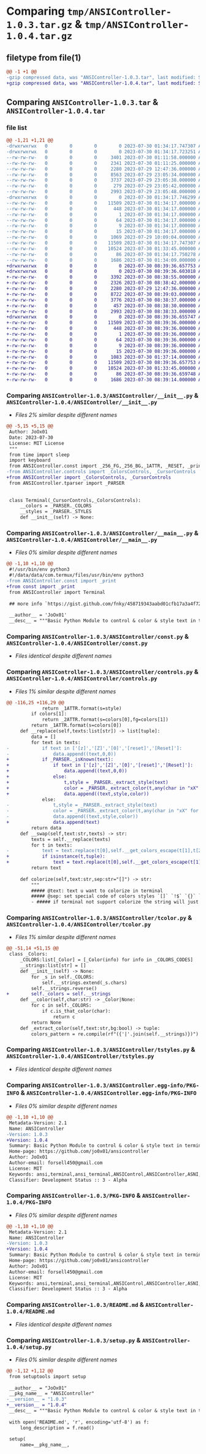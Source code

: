 # Comparing `tmp/ANSIController-1.0.3.tar.gz` & `tmp/ANSIController-1.0.4.tar.gz`

## filetype from file(1)

```diff
@@ -1 +1 @@
-gzip compressed data, was "ANSIController-1.0.3.tar", last modified: Sun Jul 30 01:34:17 2023, max compression
+gzip compressed data, was "ANSIController-1.0.4.tar", last modified: Sun Jul 30 08:39:36 2023, max compression
```

## Comparing `ANSIController-1.0.3.tar` & `ANSIController-1.0.4.tar`

### file list

```diff
@@ -1,21 +1,21 @@
-drwxrwxrwx   0        0        0        0 2023-07-30 01:34:17.747307 ANSIController-1.0.3/
-drwxrwxrwx   0        0        0        0 2023-07-30 01:34:17.723251 ANSIController-1.0.3/ANSIController/
--rw-rw-rw-   0        0        0     3401 2023-07-30 01:11:58.000000 ANSIController-1.0.3/ANSIController/__init__.py
--rw-rw-rw-   0        0        0     2341 2023-07-30 01:11:25.000000 ANSIController-1.0.3/ANSIController/__main__.py
--rw-rw-rw-   0        0        0     2280 2023-07-29 12:47:36.000000 ANSIController-1.0.3/ANSIController/const.py
--rw-rw-rw-   0        0        0     8563 2023-07-29 23:05:34.000000 ANSIController-1.0.3/ANSIController/controls.py
--rw-rw-rw-   0        0        0     3737 2023-07-29 23:05:38.000000 ANSIController-1.0.3/ANSIController/tcolor.py
--rw-rw-rw-   0        0        0      279 2023-07-29 23:05:42.000000 ANSIController-1.0.3/ANSIController/tparser.py
--rw-rw-rw-   0        0        0     2993 2023-07-29 23:05:48.000000 ANSIController-1.0.3/ANSIController/tstyles.py
-drwxrwxrwx   0        0        0        0 2023-07-30 01:34:17.746299 ANSIController-1.0.3/ANSIController.egg-info/
--rw-rw-rw-   0        0        0    11509 2023-07-30 01:34:17.000000 ANSIController-1.0.3/ANSIController.egg-info/PKG-INFO
--rw-rw-rw-   0        0        0      448 2023-07-30 01:34:17.000000 ANSIController-1.0.3/ANSIController.egg-info/SOURCES.txt
--rw-rw-rw-   0        0        0        1 2023-07-30 01:34:17.000000 ANSIController-1.0.3/ANSIController.egg-info/dependency_links.txt
--rw-rw-rw-   0        0        0       64 2023-07-30 01:34:17.000000 ANSIController-1.0.3/ANSIController.egg-info/entry_points.txt
--rw-rw-rw-   0        0        0        9 2023-07-30 01:34:17.000000 ANSIController-1.0.3/ANSIController.egg-info/requires.txt
--rw-rw-rw-   0        0        0       15 2023-07-30 01:34:17.000000 ANSIController-1.0.3/ANSIController.egg-info/top_level.txt
--rw-rw-rw-   0        0        0     1069 2023-07-29 10:09:04.000000 ANSIController-1.0.3/LICENSE
--rw-rw-rw-   0        0        0    11509 2023-07-30 01:34:17.747307 ANSIController-1.0.3/PKG-INFO
--rw-rw-rw-   0        0        0    10524 2023-07-30 01:33:45.000000 ANSIController-1.0.3/README.md
--rw-rw-rw-   0        0        0       86 2023-07-30 01:34:17.750278 ANSIController-1.0.3/setup.cfg
--rw-rw-rw-   0        0        0     1686 2023-07-30 01:34:09.000000 ANSIController-1.0.3/setup.py
+drwxrwxrwx   0        0        0        0 2023-07-30 08:39:36.657753 ANSIController-1.0.4/
+drwxrwxrwx   0        0        0        0 2023-07-30 08:39:36.603018 ANSIController-1.0.4/ANSIController/
+-rw-rw-rw-   0        0        0     3392 2023-07-30 08:38:55.000000 ANSIController-1.0.4/ANSIController/__init__.py
+-rw-rw-rw-   0        0        0     2326 2023-07-30 08:38:42.000000 ANSIController-1.0.4/ANSIController/__main__.py
+-rw-rw-rw-   0        0        0     2280 2023-07-29 12:47:36.000000 ANSIController-1.0.4/ANSIController/const.py
+-rw-rw-rw-   0        0        0     8722 2023-07-30 08:39:03.000000 ANSIController-1.0.4/ANSIController/controls.py
+-rw-rw-rw-   0        0        0     3776 2023-07-30 08:38:37.000000 ANSIController-1.0.4/ANSIController/tcolor.py
+-rw-rw-rw-   0        0        0      457 2023-07-30 08:38:30.000000 ANSIController-1.0.4/ANSIController/tparser.py
+-rw-rw-rw-   0        0        0     2993 2023-07-30 08:38:33.000000 ANSIController-1.0.4/ANSIController/tstyles.py
+drwxrwxrwx   0        0        0        0 2023-07-30 08:39:36.655747 ANSIController-1.0.4/ANSIController.egg-info/
+-rw-rw-rw-   0        0        0    11509 2023-07-30 08:39:36.000000 ANSIController-1.0.4/ANSIController.egg-info/PKG-INFO
+-rw-rw-rw-   0        0        0      448 2023-07-30 08:39:36.000000 ANSIController-1.0.4/ANSIController.egg-info/SOURCES.txt
+-rw-rw-rw-   0        0        0        1 2023-07-30 08:39:36.000000 ANSIController-1.0.4/ANSIController.egg-info/dependency_links.txt
+-rw-rw-rw-   0        0        0       64 2023-07-30 08:39:36.000000 ANSIController-1.0.4/ANSIController.egg-info/entry_points.txt
+-rw-rw-rw-   0        0        0        9 2023-07-30 08:39:36.000000 ANSIController-1.0.4/ANSIController.egg-info/requires.txt
+-rw-rw-rw-   0        0        0       15 2023-07-30 08:39:36.000000 ANSIController-1.0.4/ANSIController.egg-info/top_level.txt
+-rw-rw-rw-   0        0        0     1083 2023-07-30 01:37:14.000000 ANSIController-1.0.4/LICENSE
+-rw-rw-rw-   0        0        0    11509 2023-07-30 08:39:36.657753 ANSIController-1.0.4/PKG-INFO
+-rw-rw-rw-   0        0        0    10524 2023-07-30 01:33:45.000000 ANSIController-1.0.4/README.md
+-rw-rw-rw-   0        0        0       86 2023-07-30 08:39:36.659748 ANSIController-1.0.4/setup.cfg
+-rw-rw-rw-   0        0        0     1686 2023-07-30 08:39:14.000000 ANSIController-1.0.4/setup.py
```

### Comparing `ANSIController-1.0.3/ANSIController/__init__.py` & `ANSIController-1.0.4/ANSIController/__init__.py`

 * *Files 2% similar despite different names*

```diff
@@ -5,15 +5,15 @@
 Author: JoOx01
 Date: 2023-07-30
 License: MIT License
 """
 from time import sleep
 import keyboard
 from ANSIController.const import _256_FG,_256_BG,_1ATTR, _RESET, _print
-from ANSIController.controls import _ColorsControls, _CursorControls
+from ANSIController import _ColorsControls, _CursorControls
 from ANSIController.tparser import _PARSER
 
 
 class Terminal(_CursorControls,_ColorsControls):
     __colors = _PARSER._COLORS
     __styles = _PARSER._STYLES
     def __init__(self) -> None:
```

### Comparing `ANSIController-1.0.3/ANSIController/__main__.py` & `ANSIController-1.0.4/ANSIController/__main__.py`

 * *Files 0% similar despite different names*

```diff
@@ -1,10 +1,10 @@
 #!/usr/bin/env python3
 #!/data/data/com.termux/files/usr/bin/env python3
-from ANSIController.const import _print
+from const import _print
 from ANSIController import Terminal
 
 ## more info `https://gist.github.com/fnky/458719343aabd01cfb17a3a4f7296797#escape`
 
 __author__ = 'JoOx01'
 __desc__ = """Basic Python Module to control & color & style text in terminal"""
```

### Comparing `ANSIController-1.0.3/ANSIController/const.py` & `ANSIController-1.0.4/ANSIController/const.py`

 * *Files identical despite different names*

### Comparing `ANSIController-1.0.3/ANSIController/controls.py` & `ANSIController-1.0.4/ANSIController/controls.py`

 * *Files 1% similar despite different names*

```diff
@@ -116,25 +116,29 @@
             return _1ATTR.format(s=style)
         if colors[1]:
             return _2ATTR.format(s=colors[0],fg=colors[1])
         return _1ATTR.format(s=colors[0])
     def __replace(self,texts:list[str]) -> list[tuple]:
         data = []
         for text in texts:
-            if text in ['[z]','[Z]','[0]','[reset]','[Reset]']:
-                data.append((text,0,0))
+            if _PARSER._isKnown(text):
+                if text in ['[z]','[Z]','[0]','[reset]','[Reset]']:
+                    data.append((text,0,0))
+                else:
+                    t,style = _PARSER._extract_style(text)
+                    color = _PARSER._extract_color(t,any(char in "xX" for char in text))
+                    data.append((text,style,color))
             else:
-                t,style = _PARSER._extract_style(text)
-                color = _PARSER._extract_color(t,any(char in "xX" for char in text))
-                data.append((text,style,color))
+                data.append(text)
         return data
     def __swap(self,text:str,texts) -> str:
         texts = self.__replace(texts)
         for t in texts:
-            text = text.replace(t[0],self.__get_colors_escape(t[1],t[2]))
+            if isinstance(t,tuple):
+                text = text.replace(t[0],self.__get_colors_escape(t[1],t[2]))
         return text
 
     def colorize(self,text:str,sep:str="[]") -> str:
         """
         ##### @text: text u want to colorize in terminal
         ##### @sep: set special code of colors styles `[]` `!$` `{}` `()` `$$` `??` `}{` and so on
         - ##### if terminal not support colorize the string will just remove from string
```

### Comparing `ANSIController-1.0.3/ANSIController/tcolor.py` & `ANSIController-1.0.4/ANSIController/tcolor.py`

 * *Files 1% similar despite different names*

```diff
@@ -51,14 +51,15 @@
 class _Colors:
     _COLORS:list[_Color] = [_Color(info) for info in _COLORS_CODES]
     __strings:list[str] = []
     def __init__(self) -> None:
         for _s in self._COLORS:
             self.__strings.extend(_s.chars)
         self.__strings.reverse()
+        self._colors = self.__strings
     def __color(self,char:str) -> _Color|None:
         for c in self._COLORS:
             if c.is_that_color(char):
                 return c
         return None
     def _extract_color(self,text:str,bg:bool) -> tuple:
         colors_pattern = re.compile(rf"({'|'.join(self.__strings)})")
```

### Comparing `ANSIController-1.0.3/ANSIController/tstyles.py` & `ANSIController-1.0.4/ANSIController/tstyles.py`

 * *Files identical despite different names*

### Comparing `ANSIController-1.0.3/ANSIController.egg-info/PKG-INFO` & `ANSIController-1.0.4/ANSIController.egg-info/PKG-INFO`

 * *Files 0% similar despite different names*

```diff
@@ -1,10 +1,10 @@
 Metadata-Version: 2.1
 Name: ANSIController
-Version: 1.0.3
+Version: 1.0.4
 Summary: Basic Python Module to control & color & style text in terminal
 Home-page: https://github.com/jo0x01/ansicontroller
 Author: JoOx01
 Author-email: forsell450@gmail.com
 License: MIT
 Keywords: ansi,terminal,ansi_terminal,ANSIControl,ANSIController,ASNI,ansicontroller
 Classifier: Development Status :: 3 - Alpha
```

### Comparing `ANSIController-1.0.3/PKG-INFO` & `ANSIController-1.0.4/PKG-INFO`

 * *Files 0% similar despite different names*

```diff
@@ -1,10 +1,10 @@
 Metadata-Version: 2.1
 Name: ANSIController
-Version: 1.0.3
+Version: 1.0.4
 Summary: Basic Python Module to control & color & style text in terminal
 Home-page: https://github.com/jo0x01/ansicontroller
 Author: JoOx01
 Author-email: forsell450@gmail.com
 License: MIT
 Keywords: ansi,terminal,ansi_terminal,ANSIControl,ANSIController,ASNI,ansicontroller
 Classifier: Development Status :: 3 - Alpha
```

### Comparing `ANSIController-1.0.3/README.md` & `ANSIController-1.0.4/README.md`

 * *Files identical despite different names*

### Comparing `ANSIController-1.0.3/setup.py` & `ANSIController-1.0.4/setup.py`

 * *Files 0% similar despite different names*

```diff
@@ -1,12 +1,12 @@
 from setuptools import setup
 
 __author__ = "JoOx01"
 __pkg_name__ = "ANSIController"
-__version__ = "1.0.3"
+__version__ = "1.0.4"
 __desc__ = """Basic Python Module to control & color & style text in terminal"""
 
 with open('README.md', 'r', encoding='utf-8') as f:
     long_description = f.read()
 
 setup(
     name=__pkg_name__,
```

